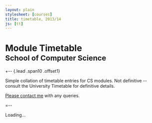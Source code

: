 ```yaml
---
layout: plain
stylesheet: [courses]
title: timetable, 2013/14
js: [tt]
---
```


# Module Timetable<br /><small>School of Computer Science</small>

+-- {.lead .span10 .offset1}

Simple collation of timetable entries for CS modules. Not definitive -- consult the University Timetable for definitive details.

[Please contact me](mailto:richard.mortier@nottingham.ac.uk) with any queries.

=--

<div id="tt">
  Loading...
</div>


<script src="/courses/js/jquery-1.9.1.min.js"> </script>
<script type="text/javascript">
  // <![CDATA[
    $(window).load(function () {
      window.tt.fetch('/courses/data/modules.json').render('#tt');
    });
  // ]]>
</script>
